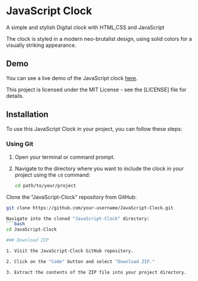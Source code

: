 # JavaScript Clock

A simple and stylish Digital clock with HTML,CSS and JavaScript

The clock is styled in a modern neo-brutalist design, using solid colors 
for a visually striking appearance.

## Demo

You can see a live demo of the JavaScript clock [here](https://tirthagit.github.io/JavaScript-Clock/).

This project is licensed under the MIT License - see the [LICENSE] file for details.
## Installation

To use this JavaScript Clock in your project, you can follow these steps:

### Using Git

1. Open your terminal or command prompt.

2. Navigate to the directory where you want to include the clock in your project using the `cd` command:
   ```bash
   cd path/to/your/project

Clone the "JavaScript-Clock" repository from GitHub:

```bash
git clone https://github.com/your-username/JavaScript-Clock.git

Navigate into the cloned "JavaScript-Clock" directory:
```bash
cd JavaScript-Clock

### Download ZIP

1. Visit the JavaScript-Clock GitHub repository.

2. Click on the "Code" button and select "Download ZIP."

3. Extract the contents of the ZIP file into your project directory.
